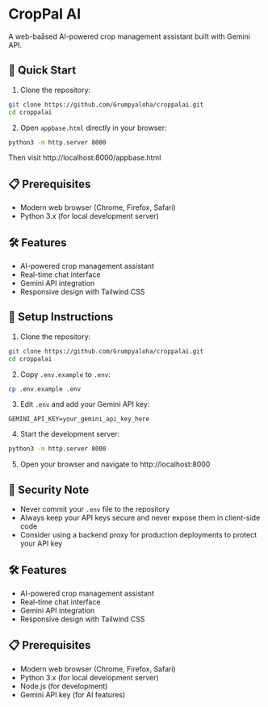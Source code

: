 # CropPal AI

A web-baåsed AI-powered crop management assistant built with Gemini API.

## 🚀 Quick Start

1. Clone the repository:
```bash
git clone https://github.com/Grumpyaloha/croppalai.git
cd croppalai
```

2. Open `appbase.html` directly in your browser:
```bash
python3 -m http.server 8000
```
Then visit http://localhost:8000/appbase.html

## 📋 Prerequisites

- Modern web browser (Chrome, Firefox, Safari)
- Python 3.x (for local development server)

## 🛠️ Features

- AI-powered crop management assistant
- Real-time chat interface
- Gemini API integration
- Responsive design with Tailwind CSS

## 📝 Setup Instructions

1. Clone the repository:
```bash
git clone https://github.com/Grumpyaloha/croppalai.git
cd croppalai
```

2. Copy `.env.example` to `.env`:
```bash
cp .env.example .env
```

3. Edit `.env` and add your Gemini API key:
```
GEMINI_API_KEY=your_gemini_api_key_here
```

4. Start the development server:
```bash
python3 -m http.server 8000
```

5. Open your browser and navigate to http://localhost:8000

## 🔐 Security Note

- Never commit your `.env` file to the repository
- Always keep your API keys secure and never expose them in client-side code
- Consider using a backend proxy for production deployments to protect your API key

## 🛠️ Features

- AI-powered crop management assistant
- Real-time chat interface
- Gemini API integration
- Responsive design with Tailwind CSS

## 📋 Prerequisites

- Modern web browser (Chrome, Firefox, Safari)
- Python 3.x (for local development server)
- Node.js (for development)
- Gemini API key (for AI features)
